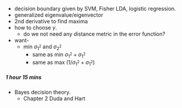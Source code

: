 * decision boundary given by SVM, Fisher LDA, logistic regression.
* generalized eigenvalue/eigenvector
* 2nd derivative to find maxima
* how to choose $\gamma$.
  * do we not need any distance metric in the error function?
* want-
  * min $\sigma_1^{_2}$ and $\sigma_2^{_2}$
    * same as min $\sigma_1^{_2}+\sigma_1^{_2}$
    * same as max $(1/\sigma_1^{_2}+\sigma_1^{_2})$
##### 1 hour 15 mins
* Bayes decision theory.  
  * Chapter 2 Duda and Hart
